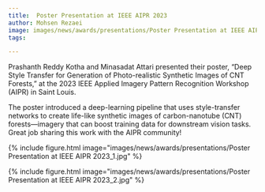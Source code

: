 ```yaml
---
title:  Poster Presentation at IEEE AIPR 2023
author: Mohsen Rezaei
image: images/news/awards/presentations/Poster Presentation at IEEE AIPR 2023_1.jpg
tags:

---
```

<!-- excerpt start -->
Prashanth Reddy Kotha and Minasadat Attari presented their poster, “Deep Style Transfer for Generation of Photo-realistic Synthetic Images of CNT Forests,” at the 2023 IEEE Applied Imagery Pattern Recognition Workshop (AIPR) in Saint Louis.
<!-- excerpt end -->
The poster introduced a deep-learning pipeline that uses style-transfer networks to create life-like synthetic images of carbon-nanotube (CNT) forests—imagery that can boost training data for downstream vision tasks. Great job sharing this work with the AIPR community!

{%
  include figure.html
  image="images/news/awards/presentations/Poster Presentation at IEEE AIPR 2023_1.jpg"
%}


{%
  include figure.html
  image="images/news/awards/presentations/Poster Presentation at IEEE AIPR 2023_2.jpg"
%}





